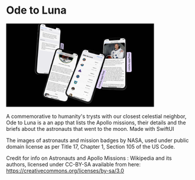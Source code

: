 # Ode to Luna

<img src="ode_to_luna.png" alt="Ode to Luna" width=400>

A commemorative to humanity's trysts with our closest celestial neighbor, Ode to Luna is a an app that lists the Apollo missions, their details and the briefs about the astronauts that went to the moon. Made with SwiftUI

The images of astronauts and mission badges by NASA, used under public domain license as per Title 17, Chapter 1, Section 105 of the US Code.

Credit for info on Astronauts and Apollo Missions : Wikipedia and its authors, licensed under CC-BY-SA available from here: https://creativecommons.org/licenses/by-sa/3.0
